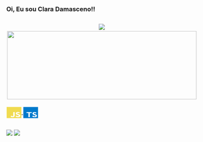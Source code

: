 ### Oi, Eu sou Clara Damasceno!!
##

<div align="center">
  <a href="https://github.com/clarasanches">
  <img height="180em" src="https://github-readme-stats.vercel.app/api?username=clarasanches&show_icons=true&theme=dracula&include_all_commits=true&count_private=true"/>
  <img height="180em" width="500px" src="https://github-readme-stats.vercel.app/api/top-langs/?username=clarasanches&layout=compact&langs_count=7&theme=dracula"/>
</div>
  
<div style="display: inline_block"><br>
  <img align="center" alt="Clara-Js" height="30" width="40" src="https://raw.githubusercontent.com/devicons/devicon/master/icons/javascript/javascript-plain.svg">
  <img align="center" alt="Clara-Ts" height="30" width="40" src="https://raw.githubusercontent.com/devicons/devicon/master/icons/typescript/typescript-plain.svg">
</div> 

##
  
<div> 
  <a href="https://www.instagram.com/clara.damasceno/" target="_blank"><img src="https://img.shields.io/badge/-Instagram-%23E4405F?style=for-the-badge&logo=instagram&logoColor=white" target="_blank"></a>
 </a> 
  <a href = "mailto:claradsc@gmail.com"><img src="https://img.shields.io/badge/-Gmail-%23333?style=for-the-badge&logo=gmail&logoColor=white" target="_blank"></a>
</div>  
